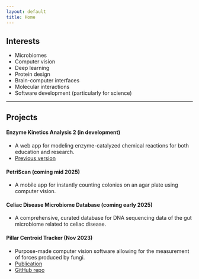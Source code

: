 ```yaml
---
layout: default
title: Home
---
```


## Interests
- Microbiomes
- Computer vision
- Deep learning
- Protein design
- Brain-computer interfaces
- Molecular interactions
- Software development (particularly for science)

---

## Projects
#### Enzyme Kinetics Analysis 2 (in development)
  - A web app for modeling enzyme-catalyzed chemical reactions for both education and research.
  - [Previous version](https://enzyme-kinetics.shinyapps.io/enzkinet_webpage/)

#### PetriScan (coming mid 2025)
  - A mobile app for instantly counting colonies on an agar plate using computer vision.

#### Celiac Disease Microbiome Database (coming early 2025)
  - A comprehensive, curated database for DNA sequencing data of the gut microbiome related to celiac disease.

#### Pillar Centroid Tracker (Nov 2023)
  - Purpose-made computer vision software allowing for the measurement of forces produced by fungi.
  - [Publication](https://ieeexplore.ieee.org/document/10344304) 
  - [GitHub repo](https://github.com/HaigBishop/pillar-centroid-tracker)

